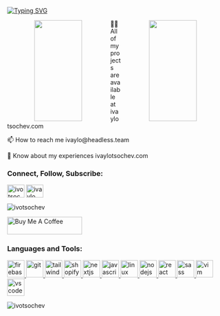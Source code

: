 [![Typing SVG](https://readme-typing-svg.demolab.com/?lines=Hi+there+👋!;My+name+is+Ivo,seasoned+React+Developer)](https://git.io/typing-svg)

  
<div align="center">
  <img align="left" width="47%" height="235px" src="https://github-readme-stats.vercel.app/api?username=ivotsochev&theme=ocean_dark&show_icons=true" />
  <img align="right" width="47%" height="235px" src="https://github-readme-stats.vercel.app/api/top-langs/?username=ivotsochev&layout=compact" />
</div>



  
<p>👨‍💻 All of my projects are available at ivaylotsochev.com</p>
<p>📫 How to reach me ivaylo@headless.team</p>
<p>📄 Know about my experiences ivaylotsochev.com</p>


<h3>Connect, Follow, Subscribe:</h3>
<p>
  <a href="https://twitter.com/ivotsochev" target="blank"
    ><img
      align="center"
      src="https://cdn.jsdelivr.net/gh/devicons/devicon/icons/twitter/twitter-original.svg"
      alt="ivotsochev"
      height="30"
      width="40"
  /></a>
  <a href="https://linkedin.com/in/ivaylotsochev" target="blank"
    ><img
      align="center"
      src="https://cdn.jsdelivr.net/gh/devicons/devicon/icons/linkedin/linkedin-original.svg"
      alt="ivaylo tsochev"
      height="30"
      width="40"
  /></a>
</p>

<img
  src="https://komarev.com/ghpvc/?username=ivotsochev&label=Profile%20views&color=0e75b6&style=flat"
  alt="ivotsochev"
/>

<a href="https://www.buymeacoffee.com/IvoTsochev" target="_blank"><img src="https://cdn.buymeacoffee.com/buttons/default-orange.png" alt="Buy Me A Coffee" height="41" width="174"></a>

<h3>Languages and Tools:</h3>
<p>
  <a href="https://firebase.google.com/" target="_blank">
    <img
      src="https://www.vectorlogo.zone/logos/firebase/firebase-icon.svg"
      alt="firebase"
      width="40"
      height="40"
    />
  </a>
  <a href="https://git-scm.com/" target="_blank">
    <img
      src="https://www.vectorlogo.zone/logos/git-scm/git-scm-icon.svg"
      alt="git"
      width="40"
      height="40"
    />
  </a>
  <a href="https://tailwindcss.com/" target="_blank">
    <img
      src="https://www.vectorlogo.zone/logos/tailwindcss/tailwindcss-icon.svg"
      alt="tailwindcss"
      width="40"
      height="40"
    />
  </a>
  <a href="https://www.shopify.com/" target="_blank">
    <img
      src="https://www.vectorlogo.zone/logos/shopify/shopify-icon.svg"
      alt="shopify liquid"
      width="40"
      height="40"
    />
  </a>
  <a href="https://nextjs.org/" target="_blank">
    <img
      src="https://cdn.jsdelivr.net/gh/devicons/devicon/icons/nextjs/nextjs-original.svg"
      alt="nextjs"
      width="40"
      height="40"
    />
  </a>
  <a
    href="https://developer.mozilla.org/en-US/docs/Web/JavaScript"
    target="_blank"
  >
    <img
      src="https://cdn.jsdelivr.net/gh/devicons/devicon/icons/javascript/javascript-plain.svg"
      alt="javascript"
      width="40"
      height="40"
    />
  </a>
  <a href="https://www.linux.org/" target="_blank">
    <img
      src="https://cdn.jsdelivr.net/gh/devicons/devicon/icons/linux/linux-original.svg"
      alt="linux"
      width="40"
      height="40"
    />
  </a>
  <a href="https://nodejs.org" target="_blank">
    <img
      src="https://cdn.jsdelivr.net/gh/devicons/devicon/icons/nodejs/nodejs-plain-wordmark.svg"
      alt="nodejs"
      width="40"
      height="40"
    />
  </a>
  <a href="https://reactjs.org/" target="_blank">
    <img
      src="https://cdn.jsdelivr.net/gh/devicons/devicon/icons/react/react-original-wordmark.svg"
      alt="react"
      width="40"
      height="40"
    />
  </a>
  <a href="https://sass-lang.com" target="_blank">
    <img
      src="https://cdn.jsdelivr.net/gh/devicons/devicon/icons/sass/sass-original.svg"
      alt="sass"
      width="40"
      height="40"
    />
  </a>
    <a href="https://www.vim.org/" target="_blank">
    <img
      src="https://cdn.jsdelivr.net/gh/devicons/devicon/icons/vim/vim-original.svg"
      alt="vim"
      width="40"
      height="40"
    />
  </a>
    <a href="https://code.visualstudio.com/" target="_blank">
    <img
      src="https://cdn.jsdelivr.net/gh/devicons/devicon/icons/vscode/vscode-original.svg"
      alt="vscode"
      width="40"
      height="40"
    />
  </a>
</p>

<p>
  <img
    align="center"
    src="https://github-readme-streak-stats.herokuapp.com/?user=ivotsochev&"
    alt="ivotsochev"
  />
</p>

